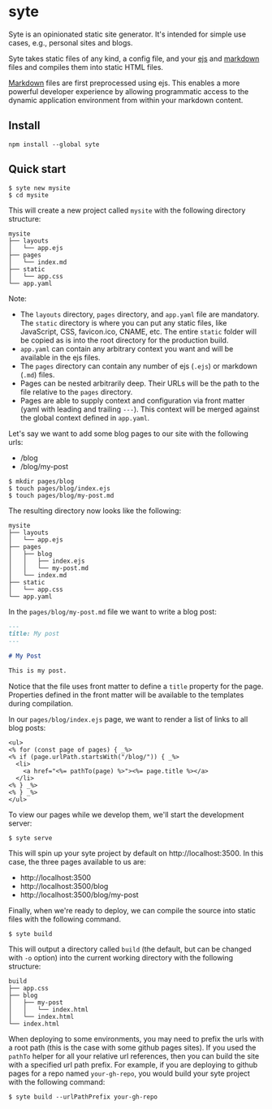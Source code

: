 # syte

Syte is an opinionated static site generator. It's intended for simple use cases, e.g., personal sites and blogs.

Syte takes static files of any kind, a config file, and your [ejs](https://ejs.co) and [markdown](https://www.markdownguide.org) files and compiles them into static HTML files.

[Markdown](https://www.markdownguide.org) files are first preprocessed using ejs. This enables a more powerful developer experience by allowing programmatic access to the dynamic application environment from within your markdown content.

## Install

```
npm install --global syte
```

## Quick start

```
$ syte new mysite
$ cd mysite
```

This will create a new project called `mysite` with the following directory structure:

```
mysite
├── layouts
│   └── app.ejs
├── pages
│   └── index.md
├── static
│   └── app.css
└── app.yaml
```

Note:

* The `layouts` directory, `pages` directory, and `app.yaml` file are mandatory. The `static` directory is where you can put any static files, like JavaScript, CSS, favicon.ico, CNAME, etc. The entire `static` folder will be copied as is into the root directory for the production build.
* `app.yaml` can contain any arbitrary context you want and will be available in the ejs files.
* The `pages` directory can contain any number of ejs (`.ejs`) or markdown (`.md`) files.
* Pages can be nested arbitrarily deep. Their URLs will be the path to the file relative to the `pages` directory.
* Pages are able to supply context and configuration via front matter (yaml with leading and trailing `---`). This context will be merged against the global context defined in `app.yaml`.

Let's say we want to add some blog pages to our site with the following urls:

* /blog
* /blog/my-post

```
$ mkdir pages/blog
$ touch pages/blog/index.ejs
$ touch pages/blog/my-post.md
```

The resulting directory now looks like the following:

```
mysite
├── layouts
│   └── app.ejs
├── pages
│   ├── blog
│   │   ├── index.ejs
│   │   └── my-post.md
│   └── index.md
├── static
│   └── app.css
└── app.yaml
```

In the `pages/blog/my-post.md` file we want to write a blog post:

```md
---
title: My post
---

# My Post

This is my post.
```

Notice that the file uses front matter to define a `title` property for the page. Properties defined in the front matter will be available to the templates during compilation.

In our `pages/blog/index.ejs` page, we want to render a list of links to all blog posts:

```ejs
<ul>
<% for (const page of pages) { _%>
<% if (page.urlPath.startsWith("/blog/")) { _%>
  <li>
    <a href="<%= pathTo(page) %>"><%= page.title %></a>
  </li>
<% } _%>
<% } _%>
</ul>
```

To view our pages while we develop them, we'll start the development server:

```
$ syte serve
```

This will spin up your syte project by default on http://localhost:3500. In this case, the three pages available to us are:

* http://localhost:3500
* http://localhost:3500/blog
* http://localhost:3500/blog/my-post

Finally, when we're ready to deploy, we can compile the source into static files with the following command.

```
$ syte build
```

This will output a directory called `build` (the default, but can be changed with `-o` option) into the current working directory with the following structure:

```
build
├── app.css
├── blog
│   ├── my-post
│   │   └── index.html
│   └── index.html
└── index.html
```

When deploying to some environments, you may need to prefix the urls with a root path (this is the case with some github pages sites). If you used the `pathTo` helper for all your relative url references, then you can build the site with a specified url path prefix. For example, if you are deploying to github pages for a repo named `your-gh-repo`, you would build your syte project with the following command:

```
$ syte build --urlPathPrefix your-gh-repo
```
